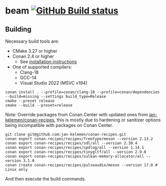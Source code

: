# beam [![GitHub Build status](https://github.com/jan-kelemen/beam/actions/workflows/ci.yml/badge.svg?branch=master)](https://github.com/jan-kelemen/beam/actions/workflows/ci.yml)

## Building
Necessary build tools are:
* CMake 3.27 or higher
* Conan 2.4 or higher
  * See [installation instructions](https://docs.conan.io/2/installation.html)
* One of supported compilers:
  * Clang-18
  * GCC-14
  * Visual Studio 2022 (MSVC v194)

```
conan install . --profile=conan/clang-18 --profile=conan/dependencies --build=missing --settings build_type=Release
cmake --preset release
cmake --build --preset=release
```

Note: Override packages from Conan Center with updated ones from [jan-kelemen/conan-recipes](https://github.com/jan-kelemen/conan-recipes), this is mostly due to hardening or sanitizer options being incompatible with packages on Conan Center.
```
git clone git@github.com:jan-kelemen/conan-recipes.git
conan export conan-recipes/recipes/freetype/meson --version 2.13.2
conan export conan-recipes/recipes/sdl/all --version 2.30.4
conan export conan-recipes/recipes/spdlog/all --version 1.14.1
conan export conan-recipes/recipes/tinygltf/all --version 2.9.0
conan export conan-recipes/recipes/vulkan-memory-allocator/all --version 3.1.0
conan create conan-recipes/recipes/pulseaudio/meson --version 17.0 # Linux only
```

And then execute the build commands.
